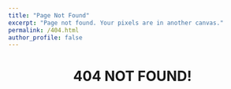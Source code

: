 ```yaml
---
title: "Page Not Found"
excerpt: "Page not found. Your pixels are in another canvas."
permalink: /404.html
author_profile: false
---
```


# <center>404 NOT FOUND!</center>
